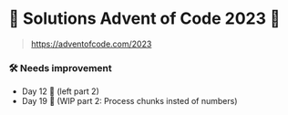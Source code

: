 # 🎄 Solutions Advent of Code 2023 🎄

> https://adventofcode.com/2023

### 🛠️ Needs improvement

- Day 12 🔴 (left part 2)
- Day 19 🔴 (WIP part 2: Process chunks insted of numbers)
